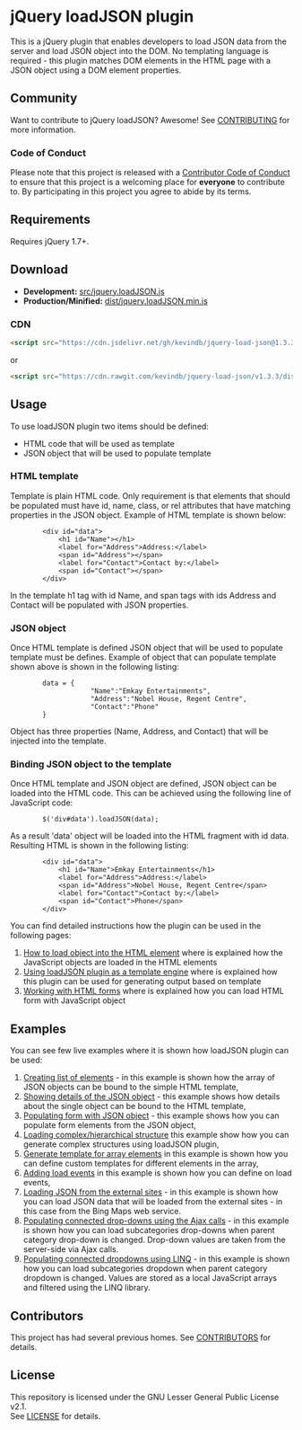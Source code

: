 # jQuery loadJSON plugin
This is a jQuery plugin that enables developers to load JSON data from the server and load JSON object into the DOM. No templating language is required - this plugin matches DOM elements in the HTML page with a JSON object using a DOM element properties.

## Community
Want to contribute to jQuery loadJSON? Awesome! See [CONTRIBUTING](CONTRIBUTING.md) for more information.

### Code of Conduct
Please note that this project is released with a [Contributor Code of Conduct](CODE_OF_CONDUCT.md) to ensure that this project is a welcoming place for **everyone** to contribute to. By participating in this project you agree to abide by its terms.

## Requirements
Requires jQuery 1.7+.

## Download
* **Development:** [src/jquery.loadJSON.js](https://github.com/kevindb/jquery-load-json/blob/master/src/jquery.loadJSON.js)
* **Production/Minified:** [dist/jquery.loadJSON.min.js](https://github.com/kevindb/jquery-load-json/blob/master/dist/jquery.form.min.js)

### CDN
```html
<script src="https://cdn.jsdelivr.net/gh/kevindb/jquery-load-json@1.3.3/dist/jquery.loadJSON.min.js" integrity="sha384-fG4z44FEBJnIevyzvSDobSmVTsO/oVsxNvKcUl7bO1ihWYDPg2QI83Xi+7wSBzap" crossorigin="anonymous"></script>
```
or
```html
<script src="https://cdn.rawgit.com/kevindb/jquery-load-json/v1.3.3/dist/jquery.loadJSON.min.js" integrity="sha384-fG4z44FEBJnIevyzvSDobSmVTsO/oVsxNvKcUl7bO1ihWYDPg2QI83Xi+7wSBzap" crossorigin="anonymous"></script>
```

## Usage
To use loadJSON plugin two items should be defined:
  * HTML code that will be used as template
  * JSON object that will be used to populate template

### HTML template
Template is plain HTML code. Only requirement is that elements that should be populated must have id, name, class, or rel attributes that have matching properties in the JSON object. Example of HTML template is shown below:
```
		<div id="data">
			<h1 id="Name"></h1>
			<label for="Address">Address:</label>
			<span id="Address"></span>	
			<label for="Contact">Contact by:</label>
			<span id="Contact"></span>
		</div>
```

In the template h1 tag with id Name, and span tags with ids Address and Contact will be populated with JSON properties.

### JSON object
Once HTML template is defined JSON object that will be used to populate template must be defines. Example of object that can populate template shown above is shown in the following listing:
```
		data = {
					"Name":"Emkay Entertainments",
					"Address":"Nobel House, Regent Centre",
					"Contact":"Phone"
		}  
```
Object has three properties (Name, Address, and Contact) that will be injected into the template.

### Binding JSON object to the template
Once HTML template and JSON object are defined, JSON object can be loaded into the HTML code. This can be achieved using the following line of JavaScript code:
```
		$('div#data').loadJSON(data);
```
As a result 'data' object will be loaded into the HTML fragment with id data. Resulting HTML is shown in the following listing:
```
		<div id="data">
			<h1 id="Name">Emkay Entertainments</h1>
			<label for="Address">Address:</label>
			<span id="Address">Nobel House, Regent Centre</span>	
			<label for="Contact">Contact by:</label>
			<span id="Contact">Phone</span>
		</div>
```

You can find detailed instructions how the plugin can be used in the following pages:
  1. [How to load object into the HTML element](wiki/LoadingHTMLElements) where is explained how the JavaScript objects are loaded in the HTML elements
  1. [Using loadJSON plugin as a template engine](wiki/HTMLTemplate) where is explained how this plugin can be used for generating output based on template
  1. [Working with HTML forms](wiki/WorkingWithFormElements) where is explained how you can load HTML form with JavaScript object

## Examples
You can see few live examples where it is shown how loadJSON plugin can be used:
  1. [Creating list of elements](examples/list.html) - in this example is shown how the array of JSON objects can be bound to the simple HTML template,
  1. [Showing details of the JSON object](examples/details.html?ID=17) - this example shows how details about the single object can be bound to the HTML template,
  1. [Populating form with JSON object](examples/edit.html?ID=17) - this example shows how you can populate form elements from the JSON object,
  1. [Loading complex/hierarchical structure](examples/hierarchy.html) this example show how you can generate complex structures using loadJSON plugin,
  1. [Generate template for array elements](examples/array.html) in this example is shown how you can define custom templates for different elements in the array,
  1. [Adding load events](examples/events.html) in this example is shown how you can define on load events,
  1. [Loading JSON from the external sites](examples/BingMapsSearch.html) - in this example is shown how you can load JSON data that will be loaded from the external sites - in this case from the Bing Maps web service.
  1. [Populating connected drop-downs  using the Ajax calls](examples/categories-ajax.html) - in this example is shown how you can load subcategories drop-downs when parent category drop-down is changed. Drop-down values are taken from the server-side via Ajax calls.
  1. [Populating connected dropdowns using LINQ](examples/linq.html) - in this example is shown how you can load subcategories dropdown when parent category dropdown is changed. Values are stored as a local JavaScript arrays and filtered using the LINQ library.

## Contributors
This project has had several previous homes.
See [CONTRIBUTORS](CONTRIBUTORS.md) for details.

## License

This repository is licensed under the GNU Lesser General Public License v2.1.  
See [LICENSE](LICENSE.md) for details.
